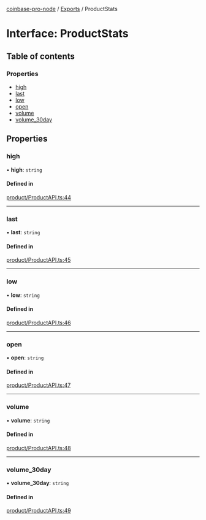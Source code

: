 [coinbase-pro-node](../README.md) / [Exports](../modules.md) / ProductStats

# Interface: ProductStats

## Table of contents

### Properties

- [high](productstats.md#high)
- [last](productstats.md#last)
- [low](productstats.md#low)
- [open](productstats.md#open)
- [volume](productstats.md#volume)
- [volume_30day](productstats.md#volume_30day)

## Properties

### high

• **high**: `string`

#### Defined in

[product/ProductAPI.ts:44](https://github.com/bennycode/coinbase-pro-node/blob/4fcd15c/src/product/ProductAPI.ts#L44)

---

### last

• **last**: `string`

#### Defined in

[product/ProductAPI.ts:45](https://github.com/bennycode/coinbase-pro-node/blob/4fcd15c/src/product/ProductAPI.ts#L45)

---

### low

• **low**: `string`

#### Defined in

[product/ProductAPI.ts:46](https://github.com/bennycode/coinbase-pro-node/blob/4fcd15c/src/product/ProductAPI.ts#L46)

---

### open

• **open**: `string`

#### Defined in

[product/ProductAPI.ts:47](https://github.com/bennycode/coinbase-pro-node/blob/4fcd15c/src/product/ProductAPI.ts#L47)

---

### volume

• **volume**: `string`

#### Defined in

[product/ProductAPI.ts:48](https://github.com/bennycode/coinbase-pro-node/blob/4fcd15c/src/product/ProductAPI.ts#L48)

---

### volume_30day

• **volume_30day**: `string`

#### Defined in

[product/ProductAPI.ts:49](https://github.com/bennycode/coinbase-pro-node/blob/4fcd15c/src/product/ProductAPI.ts#L49)

